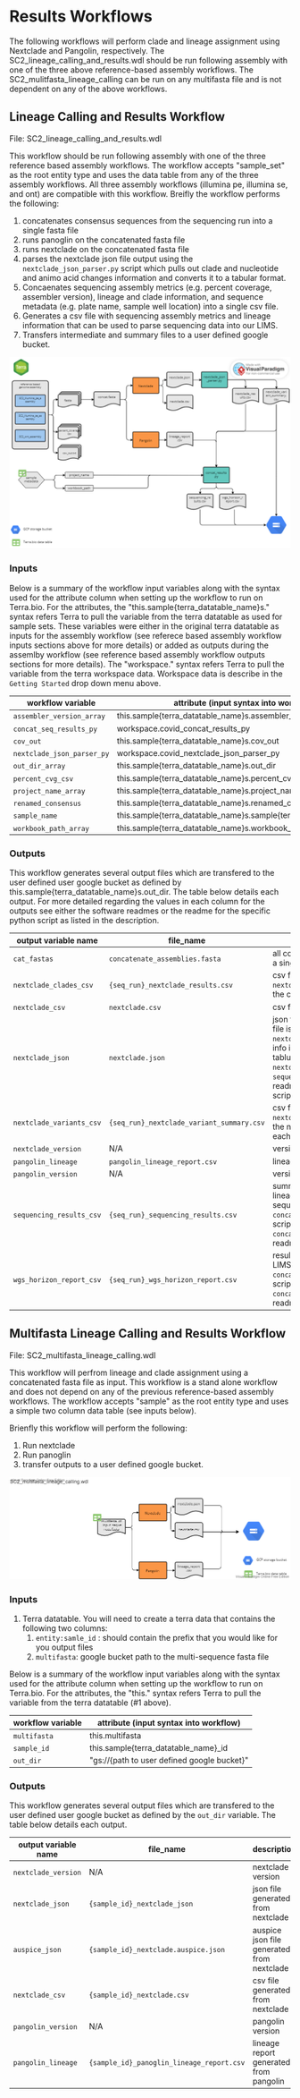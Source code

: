 # Results Workflows

The following workflows will perform clade and lineage assignment using Nextclade and Pangolin, respectively. The SC2_lineage_calling_and_results.wdl should be run following assembly with one of the three above reference-based assembly workflows. The SC2_mulitfasta_lineage_calling can be run on any multifasta file and is not dependent on any of the above workflows.  

## Lineage Calling and Results Workflow

File: SC2_lineage_calling_and_results.wdl

This workflow should be run following assembly with one of the three reference based assembly workflows. The workflow accepts "sample_set" as the root entity type and uses the data table from any of the three assembly workflows. All three assembly workflows (illumina pe, illumina se, and ont) are compatible with this workflow. Breifly the workflow performs the following:

1. concatenates consensus sequences from the sequencing run into a single fasta file
2. runs panoglin on the concatenated fasta file
3. runs nextclade on the concatenated fasta file
4. parses the nextclade json file output using the `nextclade_json_parser.py` script which pulls out clade and nucleotide and animo acid changes information and converts it to a tabular format.
5. Concaenates sequencing assembly metrics (e.g. percent coverage, assembler version), lineage and clade information, and sequence metadata (e.g. plate name, sample well location) into a single csv file.
6. Generates a csv file with sequencing assembly metrics and lineage information that can be used to parse sequencing data into our LIMS.
7. Transfers intermediate and summary files to a user defined google bucket.  

![SC2_lineage_calling_and_results.wdl workflow diagram](img/SC2_lineage_calling_and_results_workflow.png)

### Inputs

Below is a summary of the workflow input variables along with the syntax used for the attribute column when setting up the workflow to run on Terra.bio. For the attributes, the "this.sample{terra_datatable_name}s." syntax refers Terra to pull the variable from the terra datatable as used for sample sets. These variables were either in the original terra datatable as inputs for the assembly workflow (see referece based assembly workflow inputs sections above for more details) or added as outputs during the assemlby workflow (see reference based assembly workflow outputs sections for more details). The "workspace." syntax refers Terra to pull the variable from the terra workspace data. Workspace data is describe in the `Getting Started` drop down menu above.

| workflow variable          | attribute (input syntax into workflow)                              |     |
| -------------------------- | ------------------------------------------------------------------- | --- |
| `assembler_version_array`  | this.sample{terra_datatable_name}s.assembler_version                |     |
| `concat_seq_results_py`    | workspace.covid_concat_results_py                                   |     |
| `cov_out`                  | this.sample{terra_datatable_name}s.cov_out                          |     |
| `nextclade_json_parser_py` | workspace.covid_nextclade_json_parser_py                            |     |
| `out_dir_array`            | this.sample{terra_datatable_name}s.out_dir                          |     |
| `percent_cvg_csv`          | this.sample{terra_datatable_name}s.percent_cvg_csv                  |     |
| `project_name_array`       | this.sample{terra_datatable_name}s.project_name                     |     |
| `renamed_consensus`        | this.sample{terra_datatable_name}s.renamed_consesnus                |     |
| `sample_name`              | this.sample{terra_datatable_name}s.sample{terra_datatable_name}\_id |     |
| `workbook_path_array`      | this.sample{terra_datatable_name}s.workbook_path                    |     |

### Outputs

This workflow generates several output files which are transfered to the user defined user google bucket as defined by this.sample{terra_datatable_name}s.out_dir. The table below details each output. For more detailed regarding the values in each column for the outputs see either the software readmes or the readme for the specific python script as listed in the description.

| output variable name     | file_name                                 | description                                                                                                                                                                                                                                                                                                                                     | google bucket path                                |
| ------------------------ | ----------------------------------------- | ----------------------------------------------------------------------------------------------------------------------------------------------------------------------------------------------------------------------------------------------------------------------------------------------------------------------------------------------- | ------------------------------------------------- |
| `cat_fastas`             | `concatenate_assemblies.fasta`            | all consesnus sequences from assembly in a single fasta file                                                                                                                                                                                                                                                                                    | `gs://{user_defined_gcp_bucket}/multifasta/`      |
| `nextclade_clades_csv`   | `{seq_run}_nextclade_results.csv`         | csv file generated from the `nextclade_json_parser.py` script detailing the clade for each seqeunce                                                                                                                                                                                                                                             | `gs://{user_defined_gcp_bucket}/nextclade_out/`   |
| `nextclade_csv`          | `nextclade.csv`                           | csv file generated from nextclade                                                                                                                                                                                                                                                                                                               | `gs://{user_defined_gcp_bucket}/nextclade_out/`   |
| `nextclade_json`         | `nextclade.json`                          | json file generated from nextclade; this json file is parsed using the `nextclade_json_parser.py` script and key info is pulled out and converted into a tablular format in the `nextclade_clades_csv`, `nextclade_variants_csv` and `sequencing_results.csv` files (see the readme for the `nextclade_json_parser.py` script for more details) | `gs://{user_defined_gcp_bucket}/nextclade_out/`   |
| `nextclade_variants_csv` | `{seq_run}_nextclade_variant_summary.csv` | csv file generated from the `nextclade_json_parser.py` script detailing the nucleotide and amino acid changes for each seqeunce                                                                                                                                                                                                                 | `gs://{user_defined_gcp_bucket}/summary_results/` |
| `nextclade_version`      | N/A                                       | version of nextclade                                                                                                                                                                                                                                                                                                                            | N/A                                               |
| `pangolin_lineage`       | `pangolin_lineage_report.csv`             | lineage report generated from pangolin                                                                                                                                                                                                                                                                                                          | `gs://{user_defined_gcp_bucket}/pangolin/`        |
| `pangolin_version`       | N/A                                       | version of panoglin                                                                                                                                                                                                                                                                                                                             | N/A                                               |
| `sequencing_results_csv` | `{seq_run}_sequencing_results.csv`        | summary of the sequencing metrics and lineage/clade assignments for each sequence generated from the `concat_seq_metrics_and_lineage_results.py` script. see the `concat_seq_metrics_and_lineage_results.py` readme for more details.                                                                                                           | `gs://{user_defined_gcp_bucket}/summary_results/` |
| `wgs_horizon_report_csv` | `{seq_run}_wgs_horizon_report.csv`        | results csv used for parsing results into our LIMS. This file is generated from the `concat_seq_metrics_and_lineage_results.py` script. see the `concat_seq_metrics_and_lineage_results.py` readme for more details.                                                                                                                            | `gs://{user_defined_gcp_bucket}/summary_results/` |

## Multifasta Lineage Calling and Results Workflow

File: SC2_multifasta_lineage_calling.wdl

This workflow will perfrom lineage and clade assignment using a concatenated fasta file as input. This workflow is a stand alone workflow and does not depend on any of the previous reference-based assembly workflows. The workflow accepts "sample" as the root entity type and uses a simple two column data table (see inputs below).

Brienfly this workflow will perform the following:

1. Run nextclade
2. Run panoglin
3. transfer outputs to a user defined google bucket.

![SC2_multifasta_lineage_calling.wdl workflow diagram](img/SC2_multifasta_lineage_calling.png)

### Inputs

1. Terra datatable. You will need to create a terra data that contains the following two columns:
    1. `entity:samle_id` : should contain the prefix that you would like for you output files
    2. `multifasta`: google bucket path to the multi-sequence fasta file

Below is a summary of the workflow input variables along with the syntax used for the attribute column when setting up the workflow to run on Terra.bio. For the attributes, the "this." syntax refers Terra to pull the variable from the terra datatable (#1 above).

| workflow variable | attribute (input syntax into workflow)      |
| ----------------- | ------------------------------------------- |
| `multifasta`      | this.multifasta                             |
| `sample_id`       | this.sample{terra_datatable_name}\_id       |
| `out_dir`         | "gs://{path to user defined google bucket}" |

### Outputs

This workflow generates several output files which are transfered to the user defined user google bucket as defined by the `out_dir` variable. The table below details each output.

| output variable name | file_name                                 | description                                | google bucket path                             |
| -------------------- | ----------------------------------------- | ------------------------------------------ | ---------------------------------------------- |
| `nextclade_version`  | N/A                                       | nextclade version                          | N/A                                            |
| `nextclade_json`     | `{sample_id}_nextclade_json`              | json file generated from nextclade         | `gs://{user_defined_gcp_bucket}/nextclade_out` |
| `auspice_json`       | `{sample_id}_nextclade.auspice.json`      | auspice json file generated from nextclade | `gs://{user_defined_gcp_bucket}/nextclade_out` |
| `nextclade_csv`      | `{sample_id}_nextclade.csv`               | csv file generated from nextclade          | `gs://{user_defined_gcp_bucket}/nextclade_out` |
| `pangolin_version`   | N/A                                       | pangolin version                           | N/A                                            |
| `pangolin_lineage`   | `{sample_id}_panoglin_lineage_report.csv` | lineage report generated from pangolin     | `gs://{user_defined_gcp_bucket}/pangolin_out`  |
